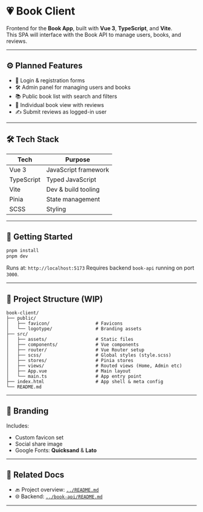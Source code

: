 # 💗 Book Client

Frontend for the **Book App**, built with **Vue 3**, **TypeScript**, and **Vite**.  
This SPA will interface with the Book API to manage users, books, and reviews.

---

## ⚙️ Planned Features

- 🔐 Login & registration forms
- 🛠 Admin panel for managing users and books
- 📚 Public book list with search and filters
- 📖 Individual book view with reviews
- ✍️ Submit reviews as logged-in user

---

## 🛠 Tech Stack

| Tech       | Purpose                   |
|------------|---------------------------|
| Vue 3      | JavaScript framework      |
| TypeScript | Typed JavaScript          |
| Vite       | Dev & build tooling       |
| Pinia      | State management          |
| SCSS       | Styling                   |

---

## 🚀 Getting Started

```bash
pnpm install
pnpm dev
````

Runs at: `http://localhost:5173`
Requires backend `book-api` running on port `3000`.

---

## 📁 Project Structure (WIP)

```
book-client/
├── public/
│   ├── favicon/                 # Favicons
│   └── logotype/                # Branding assets
├── src/
│   ├── assets/                  # Static files
│   ├── components/              # Vue components
│   ├── router/                  # Vue Router setup
│   ├── scss/                    # Global styles (style.scss)
│   ├── stores/                  # Pinia stores
│   ├── views/                   # Routed views (Home, Admin etc)
│   ├── App.vue                  # Main layout
│   └── main.ts                  # App entry point
├── index.html                   # App shell & meta config
└── README.md
```

---

## 🎨 Branding

Includes:

* Custom favicon set
* Social share image
* Google Fonts: **Quicksand** & **Lato**

---

## 🔗 Related Docs

* 🔙 Project overview: [`../README.md`](../README.md)
* 🌐 Backend: [`../book-api/README.md`](../book-api/README.md)

---

